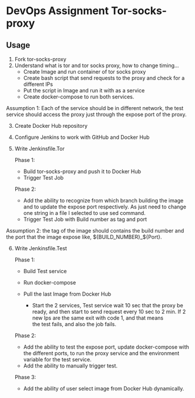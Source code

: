 

# DevOps Assignment Tor-socks-proxy

## Usage

1. Fork tor-socks-proxy
2. Understand what is tor and tor socks proxy, how to change timing...
    - Create Image and run container of tor socks proxy
    - Create bash script that send requests to the proxy and check for a different IPs
    - Put the script in Image and run it with as a service
    - Create docker-compose to run both services.

Assumption 1: Each of the service should be in different network, the test service should access the proxy just through the expose port of the proxy.

3. Create Docker Hub repository
4. Configure Jenkins to work with GitHub and Docker Hub
5. Write Jenkinsfile.Tor
    
    Phase 1: 
    
      - Build tor-socks-proxy and push it to Docker Hub
      - Trigger Test Job
    
    Phase 2:
    
      - Add the ability to recognize from which branch building the image and to update the expose 
          port respectively. As just need to change one string in a file I selected to use sed command.
      - Trigger Test Job with Build number as tag and port

Assumption 2: the tag of the image should contains the build number and the port that the image expose like, ${BUILD_NUMBER}_${Port}.

6. Write Jenkinsfile.Test
   
   Phase 1:
     - Build Test service
     - Run docker-compose 
     
	- Pull the last Image from Docker Hub
	
        - Start the 2 services, Test service wait 10 sec that the proxy be ready, and then start to send 
          request every 10 sec to 2 min. If 2 new Ips are the same exit with code 1, and that means                 
          the test fails, and also the job fails.	  
   
   Phase 2:
      - Add the ability to test the expose port, update docker-compose with the different ports, to run
          the proxy service and the environment variable for the test service.
      - Add the ability to manually trigger test.
   
   Phase 3: 
      - Add the ability of user select image from Docker Hub dynamically. 

